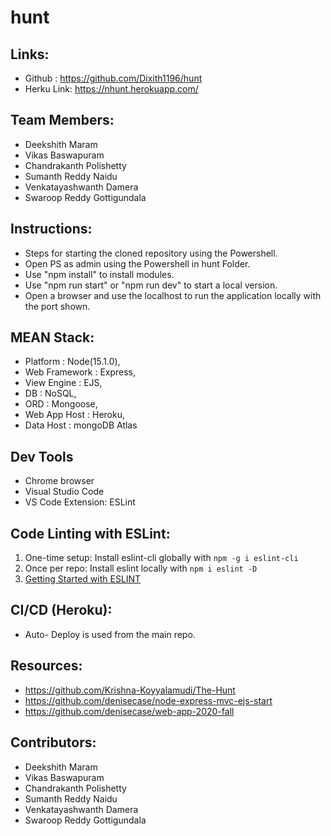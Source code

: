 # hunt

## Links:
- Github : https://github.com/Dixith1196/hunt
- Herku Link: https://nhunt.herokuapp.com/

## Team Members:
- Deekshith Maram
- Vikas Baswapuram
- Chandrakanth Polishetty
- Sumanth Reddy Naidu
- Venkatayashwanth Damera
- Swaroop Reddy Gottigundala

## Instructions:
- Steps for starting the cloned repository using the Powershell.
- Open PS as admin using the Powershell in hunt Folder.
- Use "npm install" to install modules.
- Use "npm run start" or "npm run dev" to start a local version.
- Open a browser and use the localhost to run the application locally with the port shown.

## MEAN Stack:
- Platform : Node(15.1.0),
- Web Framework : Express,
- View Engine : EJS,
- DB : NoSQL,
- ORD : Mongoose,
- Web App Host : Heroku,
- Data Host : mongoDB Atlas

## Dev Tools

- Chrome browser
- Visual Studio Code
- VS Code Extension: ESLint

## Code Linting with ESLint:

1. One-time setup: Install eslint-cli globally with `npm -g i eslint-cli`
1. Once per repo: Install eslint locally with `npm i eslint -D`
1. [Getting Started with ESLINT](https://eslint.org/docs/user-guide/getting-started)

## CI/CD (Heroku):
- Auto- Deploy is used from the main repo.

## Resources:
- https://github.com/Krishna-Koyyalamudi/The-Hunt
- https://github.com/denisecase/node-express-mvc-ejs-start
- https://github.com/denisecase/web-app-2020-fall
 
 ## Contributors:
- Deekshith Maram
- Vikas Baswapuram
- Chandrakanth Polishetty
- Sumanth Reddy Naidu
- Venkatayashwanth Damera
- Swaroop Reddy Gottigundala
